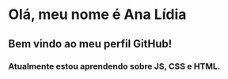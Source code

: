 # Olá, meu nome é Ana Lídia
## Bem vindo ao meu perfil GitHub!
### Atualmente estou aprendendo sobre JS, CSS e HTML.
